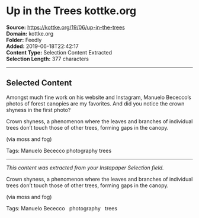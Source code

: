 # Up in the Trees kottke.org

**Source:** https://kottke.org/19/06/up-in-the-trees  
**Domain:** kottke.org  
**Folder:** Feedly  
**Added:** 2019-06-18T22:42:17  
**Content Type:** Selection Content Extracted  
**Selection Length:** 377 characters  


---

## Selected Content

Amongst much fine work on his website and Instagram, Manuelo Bececco’s photos of forest canopies are my favorites. And did you notice the crown shyness in the first photo?

Crown shyness, a phenomenon where the leaves and branches of individual trees don’t touch those of other trees, forming gaps in the canopy.

(via moss and fog)

Tags: Manuelo Bececco photography trees

---

*This content was extracted from your Instapaper Selection field.*

Crown shyness, a phenomenon where the leaves and branches of individual trees don’t touch those of other trees, forming gaps in the canopy.

(via moss and fog)

Tags: Manuelo Bececco   photography   trees
